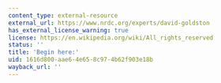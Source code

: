 ```yaml
---
content_type: external-resource
external_url: https://www.nrdc.org/experts/david-goldston
has_external_license_warning: true
license: https://en.wikipedia.org/wiki/All_rights_reserved
status: ''
title: 'Begin here:'
uid: 1616d800-aae6-4e65-8c97-4b62f903e18b
wayback_url: ''
---
```

